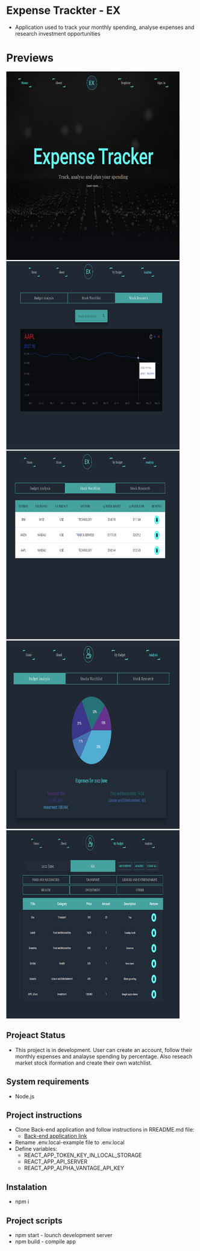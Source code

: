 # Expense Trackter - EX
  * Application used to track your monthly spending, analyse expenses and research investment opportunities

# Previews 
<img src="https://github.com/EgidijusPetrauskas/expense-tracker/blob/master/previews/homepage.png" width=460, height=500 />
<img src="https://github.com/EgidijusPetrauskas/expense-tracker/blob/master/previews/research-section.png" width=460, height=500 />
<img src="https://github.com/EgidijusPetrauskas/expense-tracker/blob/master/previews/watchlist-section.png" width=460, height=500 />
<img src="https://github.com/EgidijusPetrauskas/expense-tracker/blob/master/previews/analysis-analysis-section.png" width=460, height=500 />
<img src="https://github.com/EgidijusPetrauskas/expense-tracker/blob/master/previews/budget-page.png" width=460, height=500 />

## Projeact Status
  * This project is in development. User can create an account, follow their monthly expenses and analayse spending by percentage. Also reseach market stock iformation and create their own watchlist.

## System requirements
  * Node.js

## Project instructions
  * Clone Back-end application and follow instructions in RREADME.md file:
     * [Back-end application link](https://github.com/EgidijusPetrauskas/expense-tracker-server)
  * Rename .env.local-example file to .env.local
  * Define variables:
    * REACT_APP_TOKEN_KEY_IN_LOCAL_STORAGE 
    * REACT_APP_API_SERVER 
    * REACT_APP_ALPHA_VANTAGE_API_KEY 

## Instalation
  * npm i

## Project scripts
  * npm start - lounch development server
  * npm build - compile app
